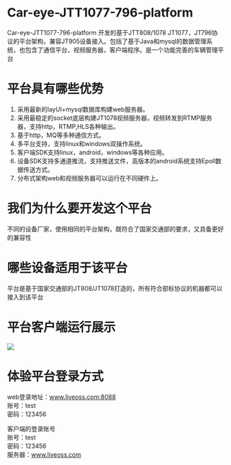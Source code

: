 # Car-eye-JTT1077-796-platform

Car-eye-JTT1077-796-platform 开发的基于JTT808/1078 JT1077，JT796协议的平台架构，兼容JT905设备接入。包括了基于Java和mysql的数据管理系统，也包含了通信平台，视频服务器，客户端程序。是一个功能完善的车辆管理平台

# 平台具有哪些优势
1. 采用最新的layUI+mysql数据库构建web服务器。
2. 采用最稳定的socket底层构建JT1078视频服务器，视频转发到RTMP服务器，支持http，RTMP,HLS各种输出。
3. 基于http，MQ等多种通信方式。
4. 多平台支持，支持linux和windows双操作系统。
5. 客户端SDK支持linux，android，windows等各种应用。
6. 设备SDK支持多通道推流，支持推送文件，高版本的android系统支持Epoll数据传送方式。
7. 分布式架构web和视频服务器可以运行在不同硬件上。

# 我们为什么要开发这个平台

不同的设备厂家，使用相同的平台架构，既符合了国家交通部的要求，又具备更好的兼容性

# 哪些设备适用于该平台

平台是基于国家交通部的JT808/JT1078打造的，所有符合部标协议的机器都可以接入到该平台

# 平台客户端运行展示


![](https://github.com/Car-eye-team/Car-eye-JTT808-1078-platform/blob/master/Car-eye.png)


# 体验平台登录方式

web登录地址：www.liveoss.com:8088    
账号：test      
密码：123456     

客户端的登录账号     
账号：test    
密码：123456   
服务器：www.liveoss.com     
